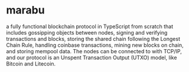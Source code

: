 # marabu

a fully functional blockchain protocol in TypeScript from scratch that includes gossipping objects between nodes, signing and verifying transactions and blocks, storing the shared chain following the Longest Chain Rule, handling coinbase transactions, mining new blocks on chain, and storing mempool data. The nodes can be connected to with TCP/IP, and our protocol is an Unspent Transaction Output (UTXO) model, like Bitcoin and Litecoin. 
